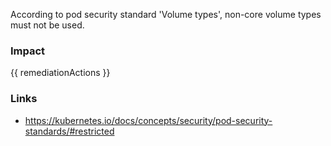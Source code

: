 
According to pod security standard 'Volume types', non-core volume types must not be used.

### Impact
<!-- Add Impact here -->

<!-- DO NOT CHANGE -->
{{ remediationActions }}

### Links
- https://kubernetes.io/docs/concepts/security/pod-security-standards/#restricted


